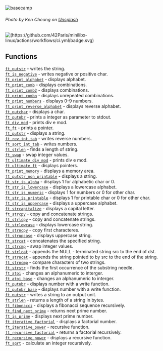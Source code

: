 ![basecamp](https://github.com/carlalrfranca/old_42Projects/blob/88384a55f523aece22ab14196cc3131c4db88c0c/basecamp/BASECAMP.png)
###### *Photo by Ken Cheung on* [Unsplash](https://unsplash.com/photos/TEriGq5ywYA)
![(https://github.com/42Paris/minilibx-linux/actions/workflows/ci.yml/badge.svg)](https://img.shields.io/badge/norminette-100%25-green)

## Functions

<a href="https://github.com/carlalrfranca/basecamp/blob/master/c01/ft_putstr.c"><code>ft_putstr</code></a> - writes the string.<br>
<a href="https://github.com/carlalrfranca/basecamp/blob/master/c00/ft_is_negative.c"><code>ft_is_negative</code></a> - writes negative or positive char.<br>
<a href="https://github.com/carlalrfranca/basecamp/blob/master/c00/ft_print_alphabet.c"><code>ft_print_alphabet</code></a> - displays alphabet. <br>
<a href="https://github.com/carlalrfranca/basecamp/blob/master/c00/ft_print_comb.c"><code>ft_print_comb</code></a> - displays combinations.<br>
<a href="https://github.com/carlalrfranca/basecamp/blob/master/c00/ft_print_comb2.c"><code>ft_print_comb2</code></a> - displays combinations.<br>
<a href="https://github.com/carlalrfranca/basecamp/blob/master/c00/ft_print_combn.c"><code>ft_print_combn</code></a> - displays unrepeated combinations.<br>
<a href="https://github.com/carlalrfranca/basecamp/blob/master/c00/ft_print_numbers.c"><code>ft_print_numbers</code></a> - displays 0-9 numbers. <br>
<a href="https://github.com/carlalrfranca/basecamp/blob/master/c00/ft_print_reverse_alphabet.c"><code>ft_print_reverse_alphabet</code></a> - displays reverse alphabet.<br>
<a href="https://github.com/carlalrfranca/basecamp/blob/master/c00/ft_putchar.c"><code>ft_putchar</code></a> - displays a char. <br>
<a href="https://github.com/carlalrfranca/basecamp/blob/master/c00/ft_putnbr.c"><code>ft_putnbr</code></a> - prints a integer as parameter to stdout.<br>
<a href="https://github.com/carlalrfranca/basecamp/blob/master/c01/ft_div_mod.c"><code>ft_div_mod</code></a> - prints div e mod. <br>
<a href="https://github.com/carlalrfranca/basecamp/blob/master/c01/ft_ft.c"><code>ft_ft</code></a> - prints a pointer. <br> 
<a href="https://github.com/carlalrfranca/basecamp/blob/master/c01/ft_putstr.c"><code>ft_putstr</code></a> - displays a string. <br> 
<a href="https://github.com/carlalrfranca/basecamp/blob/master/c01/ft_rev_int_tab.c"><code>ft_rev_int_tab</code></a> - writes reverse numbers. <br>
<a href="https://github.com/carlalrfranca/basecamp/blob/master/c01/ft_sort_int_tab.c"><code>ft_sort_int_tab</code></a> - writes  numbers. <br>
<a href="https://github.com/carlalrfranca/basecamp/blob/master/c01/ft_strlen.c"><code>ft_strlen</code></a> - finds a length of string. <br>
<a href="https://github.com/carlalrfranca/basecamp/blob/master/c01/ft_swap.c"><code>ft_swap</code></a> - swap integer values.<br> 
<a href="https://github.com/carlalrfranca/basecamp/blob/master/c01/ft_ultimate_div_mod.c"><code>ft_ultimate_div_mod</code></a> - prints div e mod. <br> 
<a href="https://github.com/carlalrfranca/basecamp/blob/master/c01/ft_ultimate_ft.c"><code>ft_ultimate_ft</code></a> - displays pointers. <br>
<a href="https://github.com/carlalrfranca/basecamp/blob/master/c02/ft_print_memory.c"><code>ft_print_memory</code></a> - displays a memory area. <br>
<a href="https://github.com/carlalrfranca/basecamp/blob/master/c02/ft_putstr_non_printable.c"><code>ft_putstr_non_printable</code></a> - displays a string. <br> 
<a href="https://github.com/carlalrfranca/basecamp/blob/master/c02/ft_str_is_alpha.c"><code>ft_str_is_alpha</code></a> - displays 1 for alphabetic char or 0. <br> 
<a href="https://github.com/carlalrfranca/basecamp/blob/master/c02/ft_str_is_lowercase.c"><code>ft_str_is_lowercase</code></a> - displays a lowercase alphabet. <br>
<a href="https://github.com/carlalrfranca/basecamp/blob/master/c02/ft_str_is_numeric.c"><code>ft_str_is_numeric</code></a> - displays 1 for numbers or 0 for other char. <br>
<a href="https://github.com/carlalrfranca/basecamp/blob/master/c02/ft_str_is_printable.c"><code>ft_str_is_printable</code></a> - displays 1 for printable char or 0 for other char. <br> 
<a href="https://github.com/carlalrfranca/basecamp/blob/master/c02/ft_str_is_uppercase.c"><code>ft_str_is_uppercase</code></a> - displays a uppercase alphabet. <br> 
<a href="https://github.com/carlalrfranca/basecamp/blob/master/c02/ft_strcapitalize.c"><code>ft_strcapitalize</code></a> - displays a capital letter. <br>
<a href="https://github.com/carlalrfranca/basecamp/blob/master/c02/ft_strcpy.c"><code>ft_strcpy</code></a> - copy and concatenate strings. <br>
<a href="https://github.com/carlalrfranca/basecamp/blob/master/c02/ft_strlcpy.c"><code>ft_strlcpy</code></a> - copy and concatenate strings. <br> 
<a href="https://github.com/carlalrfranca/basecamp/blob/master/c02/ft_strlowcase.c"><code>ft_strlowcase</code></a> - displays lowercase string. <br> 
<a href="https://github.com/carlalrfranca/basecamp/blob/master/c02/ft_strncpy.c"><code>ft_strncpy</code></a> - copy first characteres. <br>
<a href="https://github.com/carlalrfranca/basecamp/blob/master/c02/ft_strupcase.c"><code>ft_strupcase</code></a> - displays uppercase string. <br>
<a href="https://github.com/carlalrfranca/basecamp/blob/master/c03/ft_strcat.c"><code>ft_strcat</code></a> - concatenates the specified string. <br>
<a href="https://github.com/carlalrfranca/basecamp/blob/master/c03/ft_strcmp.c"><code>ft_strcmp</code></a> - swap integer values. <br>
<a href="https://github.com/carlalrfranca/basecamp/blob/master/c03/ft_strlcat.c"><code>ft_strlcat</code></a> - appends the NULL - terminated string src to the end of dst. <br>
<a href="https://github.com/carlalrfranca/basecamp/blob/master/c03/ft_strncat.c"><code>ft_strncat</code></a> - appends the string pointed to by src to the end of the string. <br>
<a href="https://github.com/carlalrfranca/basecamp/blob/master/c03/ft_strncmp.c"><code>ft_strncmp</code></a> - compare characters of two strings. <br>
<a href="https://github.com/carlalrfranca/basecamp/blob/master/c03/ft_strstr.c"><code>ft_strstr</code></a> - finds the first occurrence of the substring needle.<br>
<a href="https://github.com/carlalrfranca/basecamp/blob/master/c04/ft_atoi.c"><code>ft_atoi</code></a> - changes an alphanumeric to interger.<br>
<a href="https://github.com/carlalrfranca/basecamp/blob/master/c04/ft_atoi_base.c"><code>ft_atoi_base</code></a> - changes an alphanumeric to interger.<br>
<a href="https://github.com/carlalrfranca/basecamp/blob/master/c04/ft_putnbr.c"><code>ft_putnbr</code></a> - displays number with a write function. <br>
<a href="https://github.com/carlalrfranca/basecamp/blob/master/c04/ft_putnbr_base.c"><code>ft_putnbr_base</code></a> - displays number with a write function.<br>
<a href="https://github.com/carlalrfranca/basecamp/blob/master/c04/ft_putstr.c"><code>ft_putstr</code></a> - writes a string to an output unit. <br>
<a href="https://github.com/carlalrfranca/basecamp/blob/master/c04/ft_strlen.c"><code>ft_strlen</code></a> - returns a length of a string in bytes.<br>
<a href="https://github.com/carlalrfranca/basecamp/blob/master/c05/ft_fibonacci.c"><code>ft_fibonacci</code></a> - displays a fibonacci sequence recursively.<br>
<a href="https://github.com/carlalrfranca/basecamp/blob/master/c05/ft_find_next_prime.c"><code>ft_find_next_prime</code></a> - returns  next prime number.<br>
<a href="https://github.com/carlalrfranca/42_Projects/blob/main/basecamp/c05/ft_is_prime.c"><code>ft_is_prime</code></a> - displays next prime number.<br> 
<a href="https://github.com/carlalrfranca/42_Projects/blob/main/basecamp/c05/ft_iterative_factorial.c"><code>ft_iterative_factorial</code></a> - displays a factorial number.<br> 
<a href="https://github.com/carlalrfranca/42_Projects/blob/main/basecamp/c05/ft_iterative_power.c"><code>ft_iterative_power</code></a> - recursive function. <br>
<a href="https://github.com/carlalrfranca/42_Projects/blob/main/basecamp/c05/ft_recursive_factorial.c"><code>ft_recursive_factorial</code></a> - returns a factorial recursively. <br>
<a href="https://github.com/carlalrfranca/42_Projects/blob/main/basecamp/c05/ft_recursive_power.c"><code>ft_recursive_power</code></a> - displays a recursive function. <br>
<a href="https://github.com/carlalrfranca/42_Projects/blob/main/basecamp/c05/ft_sqrt.c"><code>ft_sqrt</code></a> - calculate an integer recursively. <br>
